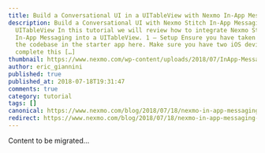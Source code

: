 ```yaml
---
title: Build a Conversational UI in a UITableView with Nexmo In-App Messaging in Swift
description: Build a Conversational UI with Nexmo Stitch In-App Messaging in a
  UITableView In this tutorial we will review how to integrate Nexmo Stitch’s
  In-App Messaging into a UITableView. 1 – Setup Ensure you have taken a look at
  the codebase in the starter app here. Make sure you have two iOS devices to
  complete this […]
thumbnail: https://www.nexmo.com/wp-content/uploads/2018/07/InApp-Messaging_swift-1200x676-1.jpg
author: eric_giannini
published: true
published_at: 2018-07-18T19:31:47
comments: true
category: tutorial
tags: []
canonical: https://www.nexmo.com/blog/2018/07/18/nexmo-in-app-messaging-uitableview-swift-dr
redirect: https://www.nexmo.com/blog/2018/07/18/nexmo-in-app-messaging-uitableview-swift-dr
---
```

Content to be migrated...